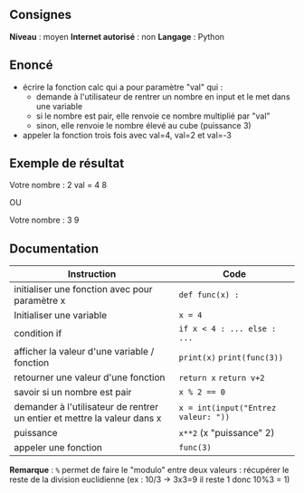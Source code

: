 ## Consignes

**Niveau** : moyen
**Internet autorisé** : non
**Langage** : Python

## Enoncé

- écrire la fonction calc qui a pour paramètre "val" qui :
	- demande à l'utilisateur de rentrer un nombre en input et le met dans une variable
	- si le nombre est pair, elle renvoie ce nombre multiplié par "val"
	- sinon, elle renvoie le nombre élevé au cube (puissance 3)
- appeler la fonction trois fois avec val=4, val=2 et val=-3

## Exemple de résultat

Votre nombre : 2
val = 4
8

OU

Votre nombre : 3
9

## Documentation
| Instruction                                                              | Code                                |
| ------------------------------------------------------------------------ | ----------------------------------- |
| initialiser une fonction avec pour paramètre x                           | `def func(x) :`                     |
| Initialiser une variable                                                 | `x = 4`                             |
| condition if                                                             | `if x < 4 : ... else : ...`<br>     |
| afficher la valeur d'une variable / fonction                             | `print(x)` `print(func(3))`         |
| retourner une valeur d'une fonction                                      | `return x` `return v+2`             |
| savoir si un nombre est pair                                             | `x % 2 == 0`                        |
| demander à l'utilisateur de rentrer un entier et mettre la valeur dans x | `x = int(input("Entrez valeur: "))` |
| puissance                                                                | `x**2` (x "puissance" 2)            |
| appeler une fonction                                                     | `func(3)`                           |
**Remarque** : `%` permet de faire le "modulo" entre deux valeurs : récupérer le reste de la division euclidienne (ex : 10/3 -> 3x3=9 il reste 1 donc 10%3 = 1)